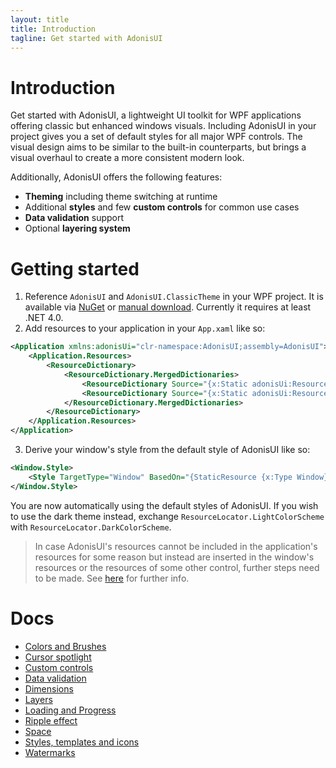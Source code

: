 ```yaml
---
layout: title
title: Introduction
tagline: Get started with AdonisUI
---
```


# Introduction

Get started with AdonisUI, a lightweight UI toolkit for WPF applications offering classic but enhanced windows visuals. Including AdonisUI in your project gives you a set of default styles for all major WPF controls. The visual design aims to be similar to the built-in counterparts, but brings a visual overhaul to create a more consistent modern look.

Additionally, AdonisUI offers the following features:

- **Theming** including theme switching at runtime
- Additional **styles** and few **custom controls** for common use cases
- **Data validation** support
- Optional **layering system**

# Getting started

1. Reference `AdonisUI` and `AdonisUI.ClassicTheme` in your WPF project. It is available via [NuGet](https://www.nuget.org/packages/AdonisUI.ClassicTheme/) or [manual download](https://github.com/benruehl/adonis-ui/releases). Currently it requires at least .NET 4.0.
2. Add resources to your application in your `App.xaml` like so:

```xml
<Application xmlns:adonisUi="clr-namespace:AdonisUI;assembly=AdonisUI">
    <Application.Resources>
        <ResourceDictionary>
            <ResourceDictionary.MergedDictionaries>
                <ResourceDictionary Source="{x:Static adonisUi:ResourceLocator.LightColorScheme}"/>
                <ResourceDictionary Source="{x:Static adonisUi:ResourceLocator.ClassicTheme}"/>
            </ResourceDictionary.MergedDictionaries>
        </ResourceDictionary>
    </Application.Resources>
</Application>
```

3. Derive your window's style from the default style of AdonisUI like so:

```xml
<Window.Style>
    <Style TargetType="Window" BasedOn="{StaticResource {x:Type Window}}"/>
</Window.Style>
```

You are now automatically using the default styles of AdonisUI. If you wish to use the dark theme instead, exchange `ResourceLocator.LightColorScheme` with `ResourceLocator.DarkColorScheme`.

> In case AdonisUI's resources cannot be included in the application's resources for some reason but instead are inserted in the window's resources or the resources of some other control, further steps need to be made.
> See [here](./pages/space#remarks-when-adonisui-is-not-included-in-the-application-resources) for further info.

# Docs

- [Colors and Brushes](./pages/colors-and-brushes)
- [Cursor spotlight](./pages/cursor-spotlight)
- [Custom controls](./pages/custom-controls)
- [Data validation](./pages/data-validation)
- [Dimensions](./pages/dimensions)
- [Layers](./pages/layers)
- [Loading and Progress](./pages/loading)
- [Ripple effect](./pages/ripple)
- [Space](./pages/space)
- [Styles, templates and icons](./pages/styles-and-templates)
- [Watermarks](./pages/watermark)
